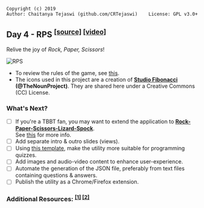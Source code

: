     Copyright (c) 2019
    Author: Chaitanya Tejaswi (github.com/CRTejaswi)    License: GPL v3.0+

## Day 4 - RPS <sup>[[source]](/004) [[video]](https://www.youtube.com/watch?v=U3E8ux424dE)</sup>
Relive the joy of _Rock, Paper, Scissors_!

![RPS](resources/app.gif)

- To review the rules of the game, see [this](resources/rules_rps.png).
- The icons used in this project are a creation of __[Studio Fibonacci](https://thenounproject.com/StudioFibonacci/) (@TheNounProject)__. They are shared here under a Creative Commons (CC) License.


### What's Next?
- [ ] If you're a TBBT fan, you may want to extend the application to [__Rock-Paper-Scissors-Lizard-Spock__][WN01]. <br>
See [this][WN02] for more info.
- [ ] Add separate intro & outro slides (views).
- [ ] Using [this template](resources/questions.md), make the utility more suitable for programming quizzes.
- [ ] Add images and audio-video content to enhance user-experience.
- [ ] Automate the generation of the JSON file, preferably from text files containing questions & answers.
- [ ] Publish the utility as a Chrome/Firefox extension.

### Additional Resources: <sup>[[1]][RES1] [[2]][RES2]</sup>

[WN01]: https://bigbangtheory.fandom.com/wiki/Rock_Paper_Scissors_Lizard_Spock
[WN02]: resources/rules_rpsls.png
[RES1]: https://codepen.io/gcarino/pen/LDgtn
[RES2]: https://codepen.io/andy741231/pen/OXjNAZ